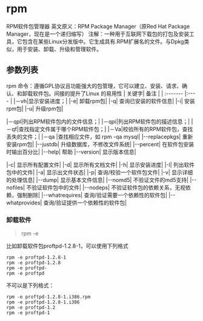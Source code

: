 rpm
====
RPM软件包管理器
英文原义：RPM Package Manager（原Red Hat Package Manager，现在是一个递归缩写）
注解：一种用于互联网下载包的打包及安装工具，它包含在某些Linux分发版中。它生成具有.RPM扩展名的文件。与Dpkg类似，用于安装、卸载、升级和管理软件。


## 参数列表
rpm 命令：遵循GPL协议且功能强大的包管理，它可以建立、安装、请求、确认、和卸载软件包。间接的提升了Linux 的易用性
| 关键字| 备注   |
| :------- |:---- |
|－vh|显示安装进度；|
|-e| 卸载rpm包|
|-q| 查询已安装的软件信息|
|-i| 安装rpm包|
|-u| 升级rpm包|

|－qpl|列出RPM软件包内的文件信息；|
|－qpi|列出RPM软件包的描述信息；|
|－qf|查找指定文件属于哪个RPM软件包；|
|－Va|校验所有的RPM软件包，查找丢失的文件；|
|－qa |查找相应文件，如 rpm -qa mysql|
|--replacepkgs| 重新安装rpm包|
|--justdb| 升级数据库，不修改文件系统|
|--percent| 在软件包安装时输出百分比|
|--help| 帮助
|--version| 显示版本信息|

|-c| 显示所有配置文件|
|-d| 显示所有文档文件|
|-h| 显示安装进度|
|-l| 列出软件包中的文件|
|-a| 显示出文件状态|
|-p| 查询/校验一个软件包文件|
|-v| 显示详细的处理信息|
|--dump| 显示基本文件信息|
|--nomd5| 不验证文件的md5支持|
|--nofiles| 不验证软件包中的文件|
|--nodeps| 不验证软件包的依赖关系，无视依赖，强制删除|
|--whatrequires| 查询/验证需要一个依赖性的软件包|
|--whatprovides| 查询/验证提供一个依赖性的软件包|


### 卸载软件
> rpm -e 

比如卸载软件包proftpd-1.2.8-1，可以使用下列格式
```
rpm -e proftpd-1.2.8-1
rpm -e proftpd-1.2.8
rpm -e proftpd-
rpm -e proftpd
```
不可以是下列格式：
```
rpm -e proftpd-1.2.8-1.i386.rpm
rpm -e proftpd-1.2.8-1.i386
rpm -e proftpd-1.2
rpm -e proftpd-1
```

